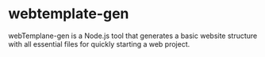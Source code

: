 # webtemplate-gen
webTemplane-gen is a Node.js tool that generates a basic website structure with all essential files for quickly starting a web project.

